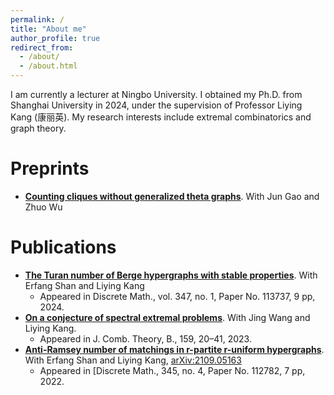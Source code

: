 ```yaml
---
permalink: /
title: "About me"
author_profile: true
redirect_from: 
  - /about/
  - /about.html
---
```


I am currently a lecturer at Ningbo University. I obtained my Ph.D. from Shanghai University in 2024, under the supervision of Professor Liying Kang (康丽英). My research interests include extremal combinatorics and graph theory.

**Preprints**
======
- **[Counting cliques without generalized theta graphs](https://arxiv.org/abs/2311.15289)**. With Jun Gao and Zhuo Wu

Publications
======
- **[The Turan number of Berge hypergraphs with stable properties](https://www.sciencedirect.com/science/article/pii/S0012365X23004235?casa_token=POCaijDJFt8AAAAA:FfPbQCihG-HdxWs9tRUNQGDWaq0dxPyub_DR_X3zrIareuSZOAR_eM9_1UTBAV0JCfSZWfKjPk7P)**. With Erfang Shan and Liying Kang
  - Appeared in Discrete Math., vol. 347, no. 1, Paper No. 113737, 9 pp, 2024.
- **[On a conjecture of spectral extremal problems](https://www.sciencedirect.com/science/article/pii/S0095895622001198?casa_token=OTB7ga9DyeoAAAAA:wpuWOiAznAuY3nebZ47Y6IdiPyR7XmyNjrrOnA-EIlhpcjX43KXTaepkMam0b9UGSVcrl9C7Ouf5)**. With Jing Wang and Liying Kang.
  - Appeared in J. Comb. Theory, B.,  159, 20–41, 2023.
- **[Anti-Ramsey number of matchings in r-partite r-uniform hypergraphs](https://www.sciencedirect.com/science/article/abs/pii/S0012365X21004957)**. With Erfang Shan and Liying Kang, [arXiv:2109.05163](https://arxiv.org/abs/2109.05163)
  - Appeared in [Discrete Math., 345, no. 4, Paper No. 112782, 7 pp, 2022.
